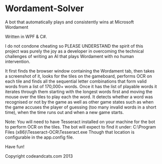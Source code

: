 Wordament-Solver
================

A bot that automatically plays and consistently wins at Microsoft Wordament

Written in WPF & C#.

I do not condone cheating so PLEASE UNDERSTAND the spirit of this project was purely the joy as a developer in overcoming the technical challenges of writing an AI that plays Wordament with no human intervention.

It first finds the browser window containing the Wordament tab, then takes a screenshot of it, looks for the tiles on the gameboard, performs OCR on each tile and finds all the sequential letter combinations that form valid words from a list of 170,000+ words. Once it has the list of playable words it iterates through them starting with the longest words first and moving the mouse over the tiles to play each the word. It detects whether a word was recognised or not by the game as well as other game states such as when the game accuses the player of guessing (too many invalid words in a short time), when the time runs out and when a new game starts.

Note:
You will need to have Tesseract installed on your machine for the bot to perform OCR on the tiles.
The bot will expect to find it under: C:\Program Files (x86)\Tesseract-OCR\Tesseract.exe
Though that location is configurable in the app.config file.

Have fun!

Copyright codeandcats.com 2013 